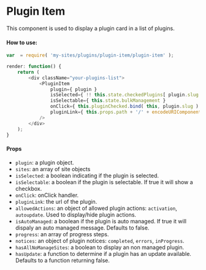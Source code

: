 Plugin Item
===========

This component is used to display a plugin card in a list of plugins.

#### How to use:

```js
var  = require( 'my-sites/plugins/plugin-item/plugin-item' );

render: function() {
    return (
        <div className="your-plugins-list">
            <PluginItem 
                plugin={ plugin }
                isSelected={ !! this.state.checkedPlugins[ plugin.slug ] }
                isSelectable={ this.state.bulkManagement }
                onClick={ this.pluginChecked.bind( this, plugin.slug ) }
                pluginLink={ this.props.path + '/' + encodeURIComponent( plugin.slug ) + this.siteSuffix() }
            />
        </div>
    );
}
```

#### Props

* `plugin`: a plugin object.
* `sites`: an array of site objects
* `isSelected`: a boolean indicating if the plugin is selected.
* `isSelectable`: a boolean if the plugin is selectable. If true it will show a checkbox.
* `onClick`: onClick handler.
* `pluginLink`: the url of the plugin.
* `allowedActions`: an object of allowed plugin actions: `activation`, `autoupdate`. Used to display/hide plugin actions.
* `isAutoManaged`: a boolean if the plugin is auto managed. If true it will dispaly an auto managed message. Defaults to false.
* `progress`: an array of progress steps.
* `notices`: an object of plugin notices: `completed`, `errors`, `inProgress`.
* `hasAllNoManageSites`: a boolean to display an non managed plugin.
* `hasUpdate`: a function to determine if a plugin has an update available. Defaults to a function returning false.
